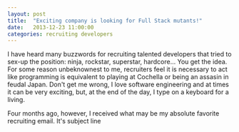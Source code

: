 ```yaml
---
layout: post
title:  "Exciting company is looking for Full Stack mutants!"
date:   2013-12-23 11:00:00
categories: recruiting developers
---
```


I have heard many buzzwords for recruiting talented developers that tried to 
sex-up the position: ninja, rockstar, superstar, hardcore... You get the idea. 
For some reason unbeknownest to me, recruiters feel it is necessary to act like 
programming is equivalent to playing at Cochella or being an assasin in feudal 
Japan. Don't get me wrong, I love software engineering and at times it can be
very exciting, but, at the end of the day, I type on a keyboard for a living.

Four months ago, however, I received what may be my absolute favorite recruiting
email. It's subject line 
